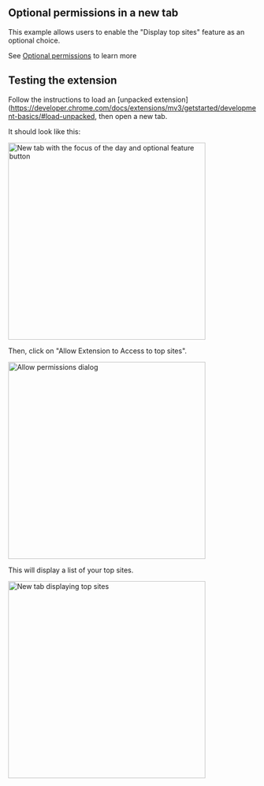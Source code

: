 ## Optional permissions in a new tab

This example allows users to enable the "Display top sites" feature as an optional choice.

See [Optional permissions]() to learn more

## Testing the extension

Follow the instructions to load an [unpacked extension](https://developer.chrome.com/docs/extensions/mv3/getstarted/development-basics/#load-unpacked, then open a new tab.

It should look like this:

<img src="https://wd.imgix.net/image/BhuKGJaIeLNPW9ehns59NfwqKxF2/7koKMRuevoTu0pUPios2.png" alt="New tab with the focus of the day and optional feature button" width="400"/>

Then, click on "Allow Extension to Access to top sites". 

<img src="https://wd.imgix.net/image/BhuKGJaIeLNPW9ehns59NfwqKxF2/rPN5Co1OdkuIZpfAAgPg.png" alt="Allow permissions dialog" width="400"/>

This will display a list of your top sites.

<img src="https://wd.imgix.net/image/BhuKGJaIeLNPW9ehns59NfwqKxF2/ibZ6PqWHsU2v0Y1h0ig2.png" alt="New tab displaying top sites" width="400"/>

